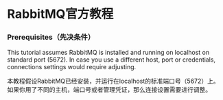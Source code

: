 # RabbitMQ官方教程

### Prerequisites（先决条件）

This tutorial assumes RabbitMQ is installed and running on localhost on standard port \(5672\). In case you use a different host, port or credentials, connections settings would require adjusting.

本教程假设RabbitMQ已经安装，并运行在localhost的标准端口号（5672）上。如果你用了不同的主机，端口号或者管理凭证，那么连接设置需要进行调整。

